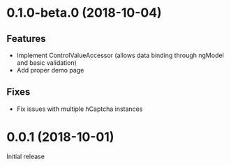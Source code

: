 # 0.1.0-beta.0 (2018-10-04)

## Features
- Implement ControlValueAccessor (allows data binding through ngModel and basic validation)
- Add proper demo page

## Fixes
- Fix issues with multiple hCaptcha instances

# 0.0.1 (2018-10-01)
Initial release